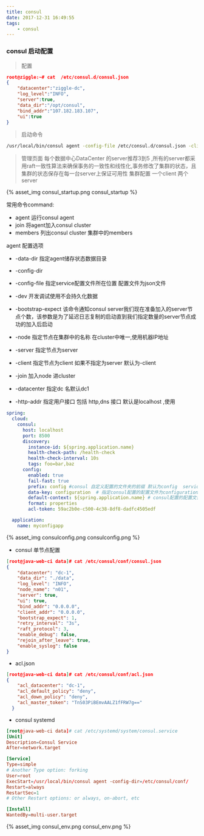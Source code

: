 ```yaml
---
title: consul
date: 2017-12-31 16:49:55
tags:
    - consul 
---
```


### consul 启动配置
> 配置


```json
root@ziggle:~# cat  /etc/consul.d/consul.json 
{
	"datacenter":"ziggle-dc",
	"log_level":"INFO",
	"server":true,
	"data_dir":"/opt/consul",
	"bind_addr":"107.182.183.107",
	"ui":true
}	
```
> 启动命令


```bash
/usr/local/bin/consul agent -config-file /etc/consul.d/consul.json -client=107.107.107.107
```

> 管理页面
每个数据中心DataCenter 的server推荐3到5 ,所有的server都采用raft一致性算法来确保事务的一致性和线性化,事务修改了集群的状态，且集群的状态保存在每一台server上保证可用性
集群配置 一个client 两个server


{% asset_img consul_startup.png consul_startup %}


<!-- more -->

常用命令command:
- agent 运行consul agent
- join  将agent加入consul cluster
- members 列出consul cluster 集群中的members

agent 配置选项
- -data-dir
指定agent储存状态数据目录

- -config-dir

- -config-file
指定service配置文件所在位置 配置文件为json文件

- -dev 
开发调试使用不会持久化数据

- -bootstrap-expect
该命令通知consul server我们现在准备加入的server节点个数，该参数是为了延迟日志复制的启动直到我们指定数量的server节点成功的加入后启动

- -node
指定节点在集群中的名称
在cluster中唯一,使用机器IP地址

- -server
指定节点为server

- -client 
指定节点为client
如果不指定为server 默认为-client

- -join
加入node 进cluster


- -datacenter
指定dc 名默认dc1

- -http-addr
指定用户接口 包括 http,dns 接口 默认是localhost ,使用


```yml
spring:
  cloud:
    consul:
      host: localhost
      port: 8500
      discovery:
        instance-id: ${spring.application.name}
        health-check-path: /health-check
        health-check-interval: 10s
        tags: foo=bar,baz
      config:
        enabled: true
        fail-fast: true
        prefix: config #consul 自定义配置的文件夹的前缀 默认为config  service/"服务名"/"服务tag"/config
        data-key: configuration  # 指定consul配置的配置文件为configuration
        default-context: ${spring.application.name} # consul配置的配置文件父路径
        format: properties
        acl-token: 59ac2b0e-c500-4c38-8df8-dadfc4505edf

  application:
    name: myconfigapp
```

{% asset_img consulconfig.png consulconfig.png %}

<!-- more -->


- consul 单节点配置

```json
[root@java-web-ci data]# cat /etc/consul/conf/consul.json 
{
    "datacenter": "dc-1",
    "data_dir": "./data",
    "log_level": "INFO",
    "node_name": "n01",
    "server": true,
    "ui": true,
    "bind_addr": "0.0.0.0",
    "client_addr": "0.0.0.0",
    "bootstrap_expect": 1,
    "retry_interval": "3s",
    "raft_protocol": 3,
    "enable_debug": false,
    "rejoin_after_leave": true,
    "enable_syslog": false
}

```


- acl.json
```json
[root@java-web-ci data]# cat /etc/consul/conf/acl.json 
{
    "acl_datacenter": "dc-1",
    "acl_default_policy": "deny",
    "acl_down_policy": "deny",
    "acl_master_token": "TnS03PiBEmvAALZ1fFRW7g=="
  }
```

- consul systemd

```conf
[root@java-web-ci data]# cat /etc/systemd/system/consul.service 
[Unit]
Description=Consul Service
After=network.target

[Service]
Type=simple
# Another Type option: forking
User=root
ExecStart=/usr/local/bin/consul agent -config-dir=/etc/consul/conf/
Restart=always
RestartSec=1
# Other Restart options: or always, on-abort, etc

[Install]
WantedBy=multi-user.target
```
{% asset_img consul_env.png consul_env.png %}
